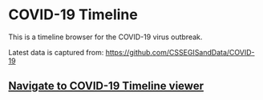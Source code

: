 # COVID-19 Timeline

This is a timeline browser for the COVID-19 virus outbreak.

Latest data is captured from: https://github.com/CSSEGISandData/COVID-19

## [Navigate to COVID-19 Timeline viewer](https://zbendefy.github.io/covid19-timeline/)